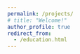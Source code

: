 ```yaml
---
permalink: /projects/
# title: "Welcome!"
author_profile: true
redirect_from:
  - /education.html
---
```

